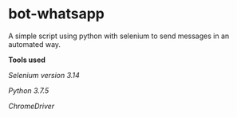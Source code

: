 # bot-whatsapp

A simple script using python with selenium to send messages in an automated way.


**Tools used**

*Selenium version 3.14*

*Python 3.7.5*

*ChromeDriver*
